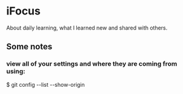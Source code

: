 # iFocus
About daily learning, what I learned new and shared with others.

## Some notes

### view all of your settings and where they are coming from using:
$ git config --list --show-origin